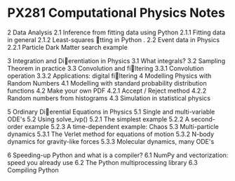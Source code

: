# PX281 Computational Physics Notes

2 Data Analysis
  2.1 Inference from fitting data using Python 
  2.1.1 Fitting data in general 
  2.1.2 Least-squares tting in Python .
  2.2 Event data in Physics 
  2.2.1 Particle Dark Matter search example

3 Integration and Dierentiation in Physics
  3.1 What integrals?
  3.2 Sampling Theorem in practice 
  3.3 Convolution and filtering 
  3.3.1 Convolution operation 
  3.3.2 Applications: digital filtering
 
4 Modelling Physics with Random Numbers
  4.1 Modelling with standard probability distribution functions 
  4.2 Make your own PDF
  4.2.1 Accept / Reject method 
  4.2.2 Random numbers from histograms 
  4.3 Simulation in statistical physics 

5 Ordinary Dierential Equations in Physics
  5.1 Single and multi-variable ODE's
  5.2 Using solve_ivp() 
  5.2.1 The simplest example 
  5.2.2 A second-order example 
  5.2.3 A time-dependent example: Chaos 
  5.3 Multi-particle dynamics
  5.3.1 The Verlet method for equations of motion 
  5.3.2 N-body dynamics for gravity-like forces 
  5.3.3 Molecular dynamics, many ODE's 

6 Speeding-up Python and what is a compiler?
  6.1 NumPy and vectorization: speed you already use
  6.2 The Python multiprocessing library
  6.3 Compiling Python

